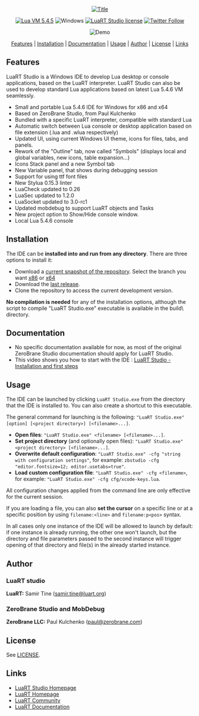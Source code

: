 <div align="center">

[![Title][title]](https://studio.luart.org/)

[![Lua VM 5.4.5](https://badgen.net/badge/Lua%20VM/5.4.6/yellow)](https://www.lua.org/)
![Windows](https://badgen.net/badge/Windows/Vista%20and%20later/blue?icon=windows)
[![LuaRT Studio license](https://badgen.net/badge/License/MIT/green)](#license)
[![Twitter Follow](https://img.shields.io/twitter/follow/__LuaRT__?style=social)](https://www.twitter.com/__LuaRT__)
  
![Demo][demo] 
  
[Features](#features) |
[Installation](#installation) |
[Documentation](#documentation) |
[Usage](#usage) |
[Author](#author) |
[License](#license) |
[Links](#links)

</div>

## Features

LuaRT Studio is a Windows IDE to develop Lua desktop or console applications, based on the LuaRT interpreter. LuaRT Studio can also be used to develop standard Lua applications based on latest Lua 5.4.6 VM seamlessly.

* Small and portable Lua 5.4.6 IDE for Windows for x86 and x64
* Based on ZeroBrane Studio, from Paul Kulchenko 
* Bundled with a specific LuaRT interpreter, compatible with standard Lua
* Automatic switch between Lua console or desktop application based on file extension (.lua and .wlua respectively)
* Updated UI, using current Windows UI theme, icons for files, tabs, and panels.
* Rework of the "Outline" tab, now called "Symbols" (displays local and global variables, new icons, table expansion...)
* Icons Stack panel and a new Symbol tab
* New Variable panel, that shows during debugging session
* Support for using ttf font files
* New Stylua 0.15.3 linter
* LuaCheck updated to 0.26
* LuaSec updated to 1.2.0
* LuaSocket updated to 3.0-rc1
* Updated mobdebug to support LuaRT objects and Tasks
* New project option to Show/Hide console window.
* Local Lua 5.4.6 console 

## Installation

The IDE can be **installed into and run from any directory**. There are three options to install it:

* Download a [current snapshot of the repository](https://github.com/samyeyo/LuaRT-Studio/). Select the branch you want [x86](https://github.com/samyeyo/LuaRT-Studio/tree/x86) or [x64](https://github.com/samyeyo/LuaRT-Studio/tree/x64)
* Download the [last release](https://github.com/samyeyo/LuaRT-Studio/releases/).
* Clone the repository to access the current development version.

**No compilation is needed** for any of the installation options, although the script to compile "LuaRT Studio.exe" executable is available in the build\ directory.

## Documentation

* No specific documentation available for now, as most of the original ZeroBrane Studio documentation should apply for LuaRT Studio.
* This video shows you how to start with the IDE : [LuaRT Studio - Installation and first steps]()

## Usage

The IDE can be launched by clicking `LuaRT Studio.exe` from the directory that the IDE is installed to. You can also create a shortcut to this executable.

The general command for launching is the following: `"LuaRT Studio.exe" [option] [<project directory>] [<filename>...]`.

* **Open files**: `"LuaRT Studio.exe" <filename> [<filename>...]`.
* **Set project directory** (and optionally open files): `"LuaRT Studio.exe" <project directory> [<filename>...]`.
* **Overwrite default configuration**: `"LuaRT Studio.exe" -cfg "string with configuration settings"`, for example: `zbstudio -cfg "editor.fontsize=12; editor.usetabs=true"`.
* **Load custom configuration file**: `"LuaRT Studio.exe" -cfg <filename>`, for example: `"LuaRT Studio.exe" -cfg cfg/xcode-keys.lua`.

All configuration changes applied from the command line are only effective for the current session.

If you are loading a file, you can also **set the cursor** on a specific line or at a specific position by using `filename:<line>` and `filename:p<pos>` syntax.

In all cases only one instance of the IDE will be allowed to launch by default:
if one instance is already running, the other one won't launch, but the directory and file parameters
passed to the second instance will trigger opening of that directory and file(s) in the already started instance.

## Author

### LuaRT studio

  **LuaRT:** Samir Tine (samir.tine@luart.org)

### ZeroBrane Studio and MobDebug

  **ZeroBrane LLC:** Paul Kulchenko (paul@zerobrane.com)
 
## License

See [LICENSE](LICENSE).

## Links

- [LuaRT Studio Homepage](https://studio.luart.org/)
- [LuaRT Homepage](http://www.luart.org/)
- [LuaRT Community](http://community.luart.org/)
- [LuaRT Documentation](http://www.luart.org/doc)

[demo]: https://studio.luart.org/ide.png
[title]: https://studio.luart.org/logo.png
